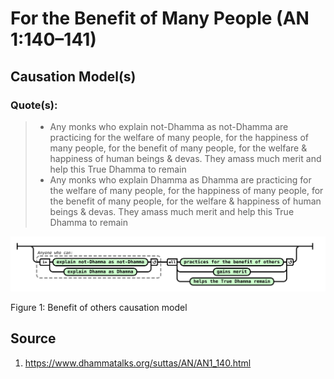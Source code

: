 # For the Benefit of Many People (AN 1:140–141)

## Causation Model(s)

### Quote(s):
> * Any monks who explain not-Dhamma as not-Dhamma are practicing for the welfare of many people, for the happiness of many people, for the benefit of many people, for the welfare & happiness of human beings & devas. They amass much merit and help this True Dhamma to remain
> * Any monks who explain Dhamma as Dhamma are practicing for the welfare of many people, for the happiness of many people, for the benefit of many people, for the welfare & happiness of human beings & devas. They amass much merit and help this True Dhamma to remain

![Benefit of others causation model](./Benefit-of-others-causation-model.svg)

Figure 1: Benefit of others causation model


## Source
1. https://www.dhammatalks.org/suttas/AN/AN1_140.html